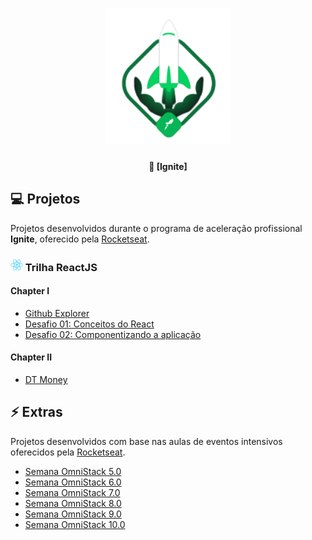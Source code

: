 <h1 align="center">
  <img src=".github/logo.svg" width="200px" alt="ignite" />
</h1>

<h4 align="center">
  🚀 [Ignite]
</h4>

## 💻 Projetos

Projetos desenvolvidos durante o programa de aceleração profissional **Ignite**, oferecido pela [Rocketseat][rocketseat].

<h3>
  <img src=".github/react-original.svg" width="20px" alt="react" >
  Trilha ReactJS
</h3>
  
#### Chapter I

- [Github Explorer](https://github.com/pablomaribondo/github-explorer)
- [Desafio 01: Conceitos do React](https://github.com/pablomaribondo/ignite-desafio01-reactjs)
- [Desafio 02: Componentizando a aplicação](https://github.com/pablomaribondo/ignite-desafio02-reactjs)

#### Chapter II

- [DT Money](https://github.com/pablomaribondo/dtmoney)

[rocketseat]: https://rocketseat.com.br/

## ⚡ Extras

Projetos desenvolvidos com base nas aulas de eventos intensivos oferecidos pela [Rocketseat][rocketseat].

- [Semana OmniStack 5.0](https://github.com/pablomaribondo/semana-omnistack-5)
- [Semana OmniStack 6.0](https://github.com/pablomaribondo/semana-omnistack-6)
- [Semana OmniStack 7.0](https://github.com/pablomaribondo/semana-omnistack-7)
- [Semana OmniStack 8.0](https://github.com/pablomaribondo/semana-omnistack-8)
- [Semana OmniStack 9.0](https://github.com/pablomaribondo/semana-omnistack-9)
- [Semana OmniStack 10.0](https://github.com/pablomaribondo/semana-omnistack-10)
